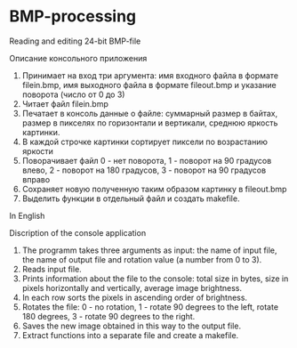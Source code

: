 # BMP-processing
Reading and editing 24-bit BMP-file

Описание консольного приложения

 1) Принимает на вход три аргумента: имя входного файла в формате filein.bmp, имя выходного файла в формате fileout.bmp и указание поворота (число от 0 до 3)
 2) Читает файл filein.bmp
 3) Печатает в консоль данные о файле: суммарный размер в байтах, размер в пикселях по горизонтали и вертикали, среднюю яркость картинки.
 4) В каждой строчке картинки сортирует пиксели по возрастанию яркости
 5) Поворачивает файл 0 - нет поворота, 1 - поворот на 90 градусов влево, 2 - поворот на 180 градусов, 3 - поворот на 90 градусов вправо
 6) Сохраняет новую полученную таким образом картинку в fileout.bmp
 7) Выделить функции в отдельный файл и создать makefile.
 
 In English
 
 Discription of the console application
 
 1) The programm takes three arguments as input: the name of input file, the name of output file and rotation value (a number from 0 to 3).
 2) Reads input file.
 3) Prints information about the file to the console: total size in bytes, size in pixels horizontally and vertically, average image brightness.
 4) In each row sorts the pixels in ascending order of brightness.
 5) Rotates the file: 0 - no rotation, 1 - rotate 90 degrees to the left, rotate 180 degrees, 3 - rotate 90 degrees to the right.
 6) Saves the new image obtained in this way to the output file.
 7) Extract functions into a separate file and create a makefile.
